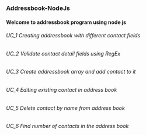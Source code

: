 ### Addressbook-NodeJs

#### Welcome to addressbook program using node js

###### UC_1 Creating addressbook with different contact fields 

###### UC_2 Validate contact detail fields using RegEx

###### UC_3 Create addressbook array and add contact to it

###### UC_4 Editing existing contact in address book

###### UC_5 Delete contact by name from address book

###### UC_6 Find number of contacts in the address book
